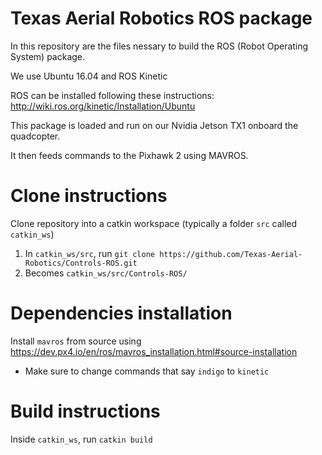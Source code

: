 # Texas Aerial Robotics ROS package 

In this repository are the files nessary to build the ROS (Robot Operating System) package. 

We use Ubuntu 16.04 and ROS Kinetic 

ROS can be installed following these instructions: http://wiki.ros.org/kinetic/Installation/Ubuntu 

This package is loaded and run on our Nvidia Jetson TX1 onboard the quadcopter. 

It then feeds commands to the Pixhawk 2 using MAVROS. 

# Clone instructions 

Clone repository into a catkin workspace (typically a folder `src` called `catkin_ws`) 
1. In `catkin_ws/src`, run `git clone https://github.com/Texas-Aerial-Robotics/Controls-ROS.git`
2. Becomes `catkin_ws/src/Controls-ROS/`

# Dependencies installation 

Install `mavros` from source using https://dev.px4.io/en/ros/mavros_installation.html#source-installation 
* Make sure to change commands that say `indigo` to `kinetic`

# Build instructions 

Inside `catkin_ws`, run `catkin build`
